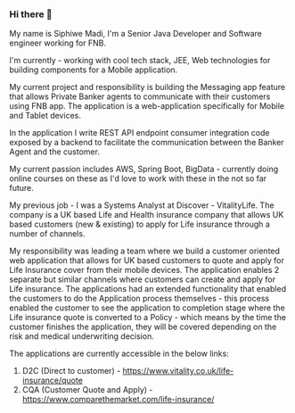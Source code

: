 ### Hi there 👋

<!--
**cpwere/cpwere** is a ✨ _special_ ✨ repository because its `README.md` (this file) appears on your GitHub profile.

Here are some ideas to get you started:

- 🔭 I’m currently working on ...
- 🌱 I’m currently learning ...
- 👯 I’m looking to collaborate on ...
- 🤔 I’m looking for help with ...
- 💬 Ask me about ...
- 📫 How to reach me: ...
- 😄 Pronouns: ...
- ⚡ Fun fact: ...
-->

My name is Siphiwe Madi, I'm a Senior Java Developer and Software engineer working for FNB. 

I'm currently - working with cool tech stack, JEE, Web technologies for building components for a Mobile application. 

My current project and responsibility is building the Messaging app feature that allows Private Banker agents to communicate 
with their customers using FNB app. The application is a web-application specifically for Mobile and Tablet devices. 

In the application I write REST API endpoint consumer integration code exposed by a backend to facilitate
the communication between the Banker Agent and the customer. 

My current passion includes AWS, Spring Boot, BigData - currently doing online courses on these as I'd love to work with these 
in the not so far future. 

My previous job - I was a Systems Analyst at Discover - VitalityLife. The company is a UK based Life and Health insurance company 
that allows UK based customers (new & existing) to apply for Life insurance through a number of channels. 

My responsibility was leading a team where we build a customer oriented web application that allows for UK based customers to quote and apply for Life Insurance cover from their mobile devices. The application enables 2 separate but similar channels where customers can create and apply for Life insurance. 
The applications had an extended functionality that enabled the customers to do the Application process themselves - this process enabled the customer to see the application to completion stage where the Life insurance quote is converted to a Policy - which means by the time the customer finishes the application, they will be covered depending on the 
risk and medical underwriting decision. 

The applications are currently accessible in the below links: 

1. D2C (Direct to customer) - https://www.vitality.co.uk/life-insurance/quote
2. CQA (Customer Quote and Apply) - https://www.comparethemarket.com/life-insurance/
